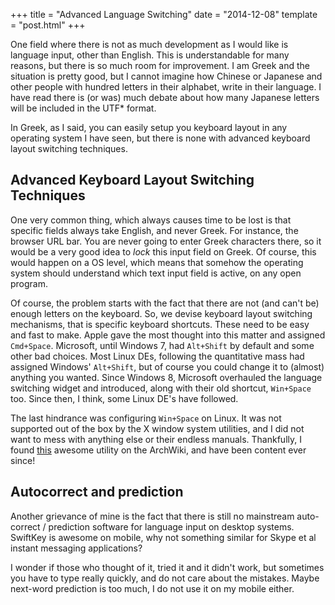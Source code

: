 +++
title = "Advanced Language Switching"
date = "2014-12-08"
template = "post.html"
+++

One field where there is not as much development as I would like is language input, other than English. This is understandable for many reasons, but there is so much room for improvement. I am Greek and the situation is pretty good, but I cannot imagine how Chinese or Japanese and other people with hundred letters in their alphabet, write in their language. I have read there is (or was) much debate about how many Japanese letters will be included in the UTF* format.

In Greek, as I said, you can easily setup you keyboard layout in any operating system I have seen, but there is none with advanced keyboard layout switching techniques.

## Advanced Keyboard Layout Switching Techniques

One very common thing, which always causes time to be lost is that specific fields always take English, and never Greek. For instance, the browser URL bar. You are never going to enter Greek characters there, so it would be a very good idea to *lock* this input field on Greek. Of course, this would happen on a OS level, which means that somehow the operating system should understand which text input field is active, on any open program.

Of course, the problem starts with the fact that there are not (and can't be) enough letters on the keyboard. So, we devise keyboard layout switching mechanisms, that is specific keyboard shortcuts. These need to be easy and fast to make. Apple gave the most thought into this matter and assigned `Cmd+Space`. Microsoft, until Windows 7, had `Alt+Shift` by default and some other bad choices. Most Linux DEs, following the quantitative mass had assigned Windows' `Alt+Shift`, but of course you could change it to (almost) anything you wanted. Since Windows 8, Microsoft overhauled the language switching widget and introduced, along with their old shortcut, `Win+Space` too. Since then, I think, some Linux DE's have followed.

The last hindrance was configuring `Win+Space` on Linux. It was not supported out of the box by the X window system utilities, and I did not want to mess with anything else or their endless manuals. Thankfully, I found [this](https://github.com/ierton/xkb-switch) awesome utility on the ArchWiki, and have been content ever since!

## Autocorrect and prediction

Another grievance of mine is the fact that there is still no mainstream auto-correct / prediction software for language input on desktop systems. SwiftKey is awesome on mobile, why not something similar for Skype et al instant messaging applications?

I wonder if those who thought of it, tried it and it didn't work, but sometimes you have to type really quickly, and do not care about the mistakes. Maybe next-word prediction is too much, I do not use it on my mobile either.
